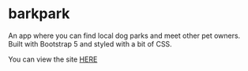 # barkpark

An app where you can find local dog parks and meet other pet owners.    
Built with Bootstrap 5 and styled with a bit of CSS. 

You can view the site [HERE](http://amusebootstrap-plants.surge.sh/#cta)
